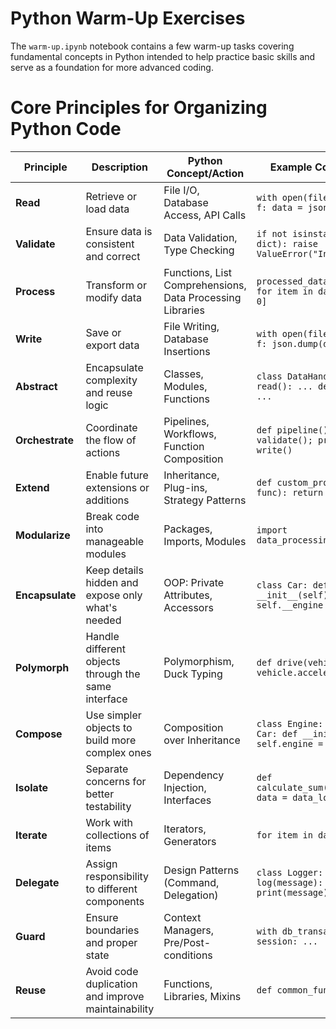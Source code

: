 # Python Warm-Up Exercises

The `warm-up.ipynb` notebook contains a few warm-up tasks covering fundamental concepts in Python intended to help practice basic skills and serve as a foundation for more advanced coding.

# Core Principles for Organizing Python Code

| **Principle**       | **Description**                               | **Python Concept/Action**                                  | **Example Code Snippet**                                        |
|---------------------|----------------------------------------------|------------------------------------------------------------|-----------------------------------------------------------------|
| **Read**            | Retrieve or load data                        | File I/O, Database Access, API Calls                       | `with open(filepath, 'r') as f: data = json.load(f)`           |
| **Validate**        | Ensure data is consistent and correct        | Data Validation, Type Checking                             | `if not isinstance(data, dict): raise ValueError("Invalid")`   |
| **Process**         | Transform or modify data                     | Functions, List Comprehensions, Data Processing Libraries  | `processed_data = [item * 2 for item in data if item > 0]`     |
| **Write**           | Save or export data                          | File Writing, Database Insertions                          | `with open(filepath, 'w') as f: json.dump(data, f)`            |
| **Abstract**        | Encapsulate complexity and reuse logic       | Classes, Modules, Functions                                | `class DataHandler: def read(): ... def write(): ...`          |
| **Orchestrate**     | Coordinate the flow of actions               | Pipelines, Workflows, Function Composition                 | `def pipeline(): read(); validate(); process(); write()`       |
| **Extend**          | Enable future extensions or additions        | Inheritance, Plug-ins, Strategy Patterns                   | `def custom_process(data, func): return func(data)`            |
| **Modularize**      | Break code into manageable modules           | Packages, Imports, Modules                                 | `import data_processing_module`                                |
| **Encapsulate**     | Keep details hidden and expose only what's needed | OOP: Private Attributes, Accessors                         | `class Car: def __init__(self): self.__engine = 'V8'`         |
| **Polymorph**       | Handle different objects through the same interface | Polymorphism, Duck Typing                                  | `def drive(vehicle): vehicle.accelerate()`                     |
| **Compose**         | Use simpler objects to build more complex ones | Composition over Inheritance                               | `class Engine: ... class Car: def __init__(self): self.engine = Engine()` |
| **Isolate**         | Separate concerns for better testability     | Dependency Injection, Interfaces                           | `def calculate_sum(data_loader): data = data_loader.load()`    |
| **Iterate**         | Work with collections of items               | Iterators, Generators                                      | `for item in data: ...`                                        |
| **Delegate**        | Assign responsibility to different components| Design Patterns (Command, Delegation)                      | `class Logger: def log(message): print(message)`               |
| **Guard**           | Ensure boundaries and proper state           | Context Managers, Pre/Post-conditions                      | `with db_transaction() as session: ...`                        |
| **Reuse**           | Avoid code duplication and improve maintainability | Functions, Libraries, Mixins                               | `def common_function(): ...`                                   |
